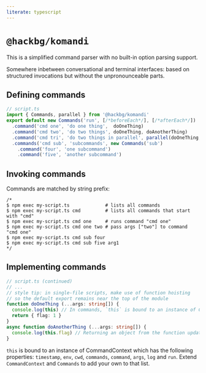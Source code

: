```yaml
---
literate: typescript
---
```

# `@hackbg/komandi`

This is a simplified command parser with no built-in option parsing support.

Somewhere inbetween conversational and terminal interfaces: based on
structured invocations but without the unpronounceable parts.

## Defining commands

```typescript
// script.ts
import { Commands, parallel } from '@hackbg/komandi'
export default new Commands('run', [/*beforeEach*/], [/*afterEach*/])
  .command('cmd one', 'do one thing',  doOneThing)
  .command('cmd two', 'do two things', doOneThing, doAnotherThing)
  .command('cmd tri', 'do two things in parallel', parallel(doOneThing, doAnotherThing))
  .commands('cmd sub', 'subcommands', new Commands('sub')
    .command('four', 'one subcommand')
    .command('five', 'another subcommand')
```

## Invoking commands

Commands are matched by string prefix:

```shell
/*
$ npm exec my-script.ts             # lists all commands
$ npm exec my-script.ts cmd         # lists all commands that start with "cmd"
$ npm exec my-script.ts cmd one     # runs command "cmd one"
$ npm exec my-script.ts cmd one two # pass args ["two"] to command "cmd one"
$ npm exec my-script.ts cmd sub four
$ npm exec my-script.ts cmd sub five arg1
*/
```

## Implementing commands

```typescript
// script.ts (continued)
// ...
// style tip: in single-file scripts, make use of function hoisting
// so the default export remains near the top of the module
function doOneThing (...args: string[]) {
  console.log(this) // In commands, `this` is bound to an instance of CommandContext
  return { flag: 1 }
}
async function doAnotherThing (...args: string[]) {
  console.log(this.flag) // Returning an object from the function updates the context
}
```

`this` is bound to an instance of CommandContext which has the following properties:
`timestamp`, `env`, `cwd`, `commands`, `command`, `args`, `log` and `run`.
Extend `CommandContext` and `Commands` to add your own to that list.
